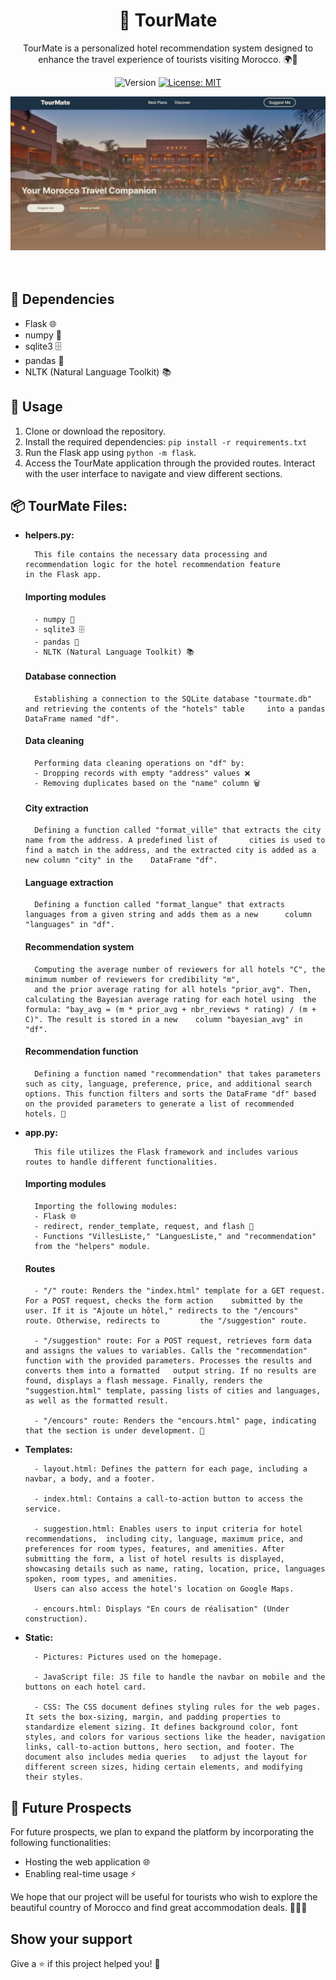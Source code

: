 <h1 align="center">🚀 TourMate</h1>

<p align="center">
TourMate is a personalized hotel recommendation system designed to enhance the travel experience of tourists visiting Morocco. 🌍🏨
</p>

<p align="center">
  <img alt="Version" src="https://img.shields.io/badge/version-1.0.0-blue.svg?cacheSeconds=2592000" />
  <a href="#" target="_blank">
    <img alt="License: MIT" src="https://img.shields.io/badge/License-MIT-yellow.svg" />
  </a>
  <a href="https://twitter.com/ilyas_abdell" target="_blank">
  </a>
</p>
<div align="center">
  <img src="static/homepage.png">
</div><br><br>

## 🧰 Dependencies
- Flask 🌐
- numpy 🧮
- sqlite3 🗄️
- pandas 🐼
- NLTK (Natural Language Toolkit) 📚

## 🚀 Usage

1. Clone or download the repository.
2. Install the required dependencies: `pip install -r requirements.txt`
3. Run the Flask app using `python -m flask`.
4. Access the TourMate application through the provided routes. Interact with the user interface to navigate and view different sections.

## 📦 TourMate Files:

- **helpers.py:**

        This file contains the necessary data processing and recommendation logic for the hotel recommendation feature         in the Flask app.

    #### Importing modules
        - numpy 🧮
        - sqlite3 🗄️
        - pandas 🐼
        - NLTK (Natural Language Toolkit) 📚

    #### Database connection

        Establishing a connection to the SQLite database "tourmate.db" and retrieving the contents of the "hotels" table     into a pandas DataFrame named "df".

    #### Data cleaning

        Performing data cleaning operations on "df" by:
        - Dropping records with empty "address" values ❌
        - Removing duplicates based on the "name" column 🗑️

    #### City extraction

        Defining a function called "format_ville" that extracts the city name from the address. A predefined list of       cities is used to find a match in the address, and the extracted city is added as a new column "city" in the    DataFrame "df".

    #### Language extraction

        Defining a function called "format_langue" that extracts languages from a given string and adds them as a new      column "languages" in "df".

    #### Recommendation system

        Computing the average number of reviewers for all hotels "C", the minimum number of reviewers for credibility "m", 
        and the prior average rating for all hotels "prior_avg". Then, calculating the Bayesian average rating for each hotel using  the formula: "bay_avg = (m * prior_avg + nbr_reviews * rating) / (m + C)". The result is stored in a new    column "bayesian_avg" in "df".

    #### Recommendation function

        Defining a function named "recommendation" that takes parameters such as city, language, preference, price, and additional search options. This function filters and sorts the DataFrame "df" based on the provided parameters to generate a list of recommended hotels. 🏨
    
- **app.py:**

        This file utilizes the Flask framework and includes various routes to handle different functionalities.

    #### Importing modules

        Importing the following modules:
        - Flask 🌐
        - redirect, render_template, request, and flash 📄
        - Functions "VillesListe," "LanguesListe," and "recommendation" 
        from the "helpers" module.

    #### Routes

        - "/" route: Renders the "index.html" template for a GET request. For a POST request, checks the form action    submitted by the user. If it is "Ajoute un hôtel," redirects to the "/encours" route. Otherwise, redirects to         the "/suggestion" route.

        - "/suggestion" route: For a POST request, retrieves form data and assigns the values to variables. Calls the "recommendation" function with the provided parameters. Processes the results and converts them into a formatted   output string. If no results are found, displays a flash message. Finally, renders the "suggestion.html" template, passing lists of cities and languages, as well as the formatted result.

        - "/encours" route: Renders the "encours.html" page, indicating that the section is under development. 🚧
  
- **Templates:**

        - layout.html: Defines the pattern for each page, including a navbar, a body, and a footer.
        
        - index.html: Contains a call-to-action button to access the service.

        - suggestion.html: Enables users to input criteria for hotel recommendations,  including city, language, maximum price, and preferences for room types, features, and amenities. After submitting the form, a list of hotel results is displayed, showcasing details such as name, rating, location, price, languages spoken, room types, and amenities. 
        Users can also access the hotel's location on Google Maps.

        - encours.html: Displays "En cours de réalisation" (Under construction).

- **Static:**

        - Pictures: Pictures used on the homepage.

        - JavaScript file: JS file to handle the navbar on mobile and the buttons on each hotel card.

        - CSS: The CSS document defines styling rules for the web pages. It sets the box-sizing, margin, and padding properties to standardize element sizing. It defines background color, font styles, and colors for various sections like the header, navigation links, call-to-action buttons, hero section, and footer. The document also includes media queries   to adjust the layout for different screen sizes, hiding certain elements, and modifying their styles.


## 🌟 Future Prospects

For future prospects, we plan to expand the platform by incorporating the following functionalities:
- Hosting the web application 🌐
- Enabling real-time usage ⚡

We hope that our project will be useful for tourists who wish to explore the beautiful country of Morocco and find great accommodation deals. 🌟🇲🇦

## Show your support

Give a ⭐️ if this project helped you! 🌟